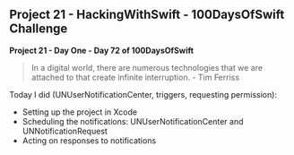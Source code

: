## Project 21 - HackingWithSwift - 100DaysOfSwift Challenge

**Project 21 - Day One - Day 72 of 100DaysOfSwift**

> In a digital world, there are numerous technologies that we are attached to that create infinite interruption. - Tim Ferriss

Today I did (UNUserNotificationCenter, triggers, requesting permission):

- Setting up the project in Xcode
- Scheduling the notifications: UNUserNotificationCenter and UNNotificationRequest
- Acting on responses to notifications
